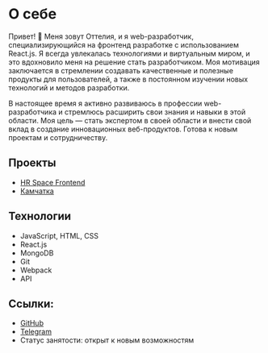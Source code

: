 
# О себе

Привет! 👋 Меня зовут Оттелия, и я web-разработчик, специализирующийся на фронтенд разработке с использованием React.js. Я всегда увлекалась технологиями и виртуальным миром, и это вдохновило меня на решение стать разработчиком. Моя мотивация заключается в стремлении создавать качественные и полезные продукты для пользователей, а также в постоянном изучении новых технологий и методов разработки.

В настоящее время я активно развиваюсь в профессии web-разработчика и стремлюсь расширить свои знания и навыки в этой области. Моя цель — стать экспертом в своей области и внести свой вклад в создание инновационных веб-продуктов. Готова к новым проектам и сотрудничеству.

## Проекты

- [HR Space Frontend](https://github.com/abljava/hr-space-frontend/tree/develop)
- [Камчатка](https://github.com/Otteliya2035/kamchatka)
  
## Технологии
-  JavaScript, HTML, CSS
-  React.js
-  MongoDB
-  Git
-  Webpack
-  API

## Ссылки:

- [GitHub](https://github.com/Otteliya2035?tab=repositories)
- [Telegram](https://t.me/Otteliya)
- Статус занятости: открыт к новым возможностям

<!--
**Otteliya2035/Otteliya2035** is a ✨ _special_ ✨ repository because its `README.md` (this file) appears on your GitHub profile.

Here are some ideas to get you started:

- 🔭 I’m currently working on ...
- 🌱 I’m currently learning ...
- 👯 I’m looking to collaborate on ...
- 🤔 I’m looking for help with ...
- 💬 Ask me about ...
- 📫 How to reach me: ...
- 😄 Pronouns: ...
- ⚡ Fun fact: ...
-->
